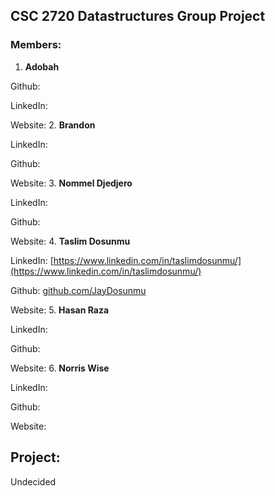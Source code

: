 ## CSC 2720 Datastructures Group Project

### Members:
1. **Adobah** 

Github:

LinkedIn: 

Website: 
2. **Brandon**

LinkedIn: 

Github: 

Website: 
3. **Nommel Djedjero**

LinkedIn: 

Github: 

Website: 
4. **Taslim Dosunmu**

LinkedIn: [https://www.linkedin.com/in/taslimdosunmu/](https://www.linkedin.com/in/taslimdosunmu/)

Github: [github.com/JayDosunmu](github.com/JayDosunmu)  

Website: 
5. **Hasan Raza**

LinkedIn: 

Github: 

Website: 
6. **Norris Wise**

LinkedIn: 

Github: 

Website: 

## Project:
Undecided
